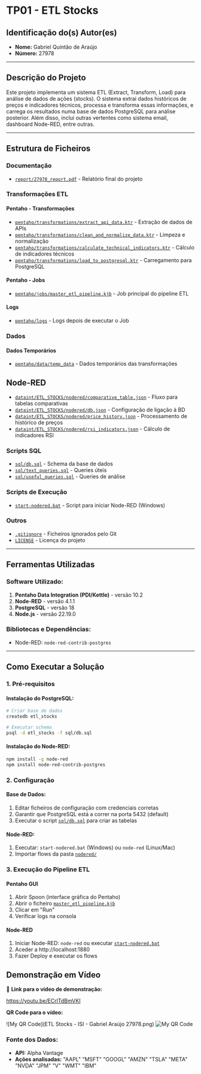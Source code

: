 # TP01 - ETL Stocks

## Identificação do(s) Autor(es)

- **Nome:** Gabriel Quintão de Araújo
- **Número:** 27978

---

## Descrição do Projeto

Este projeto implementa um sistema ETL (Extract, Transform, Load) para análise de dados de ações (stocks). O sistema extrai dados históricos de preços e indicadores técnicos, processa e transforma essas informações, e carrega os resultados numa base de dados PostgreSQL para análise posterior. Além disso, inclui outras vertentes como sistema email, dashboard Node-RED, entre outras.

---

## Estrutura de Ficheiros

### Documentação

- [`report/27978_report.pdf`](report/27978_report.pdf) - Relatório final do projeto

### Transformações ETL

#### Pentaho - Transformações

- [`pentaho/transformations/extract_api_data.ktr`](pentaho/transformations/extract_api_data.ktr) - Extração de dados de APIs
- [`pentaho/transformations/clean_and_normalize_data.ktr`](pentaho/transformations/clean_and_normalize_data.ktr) - Limpeza e normalização
- [`pentaho/transformations/calculate_technical_indicators.ktr`](pentaho/transformations/calculate_technical_indicators.ktr) - Cálculo de indicadores técnicos
- [`pentaho/transformations/load_to_postgresql.ktr`](pentaho/transformations/load_to_postgresql.ktr) - Carregamento para PostgreSQL

#### Pentaho - Jobs

- [`pentaho/jobs/master_etl_pipeline.kjb`](pentaho/jobs/master_etl_pipeline.kjb) - Job principal do pipeline ETL

#### Logs

- [`pentaho/logs`](pentaho/logs) - Logs depois de executar o Job

### Dados

#### Dados Temporários

- [`pentaho/data/temp_data`](pentaho/data/temp_data) - Dados temporários das transformações

## Node-RED

- [`dataint/ETL_STOCKS/nodered/comparative_table.json`](dataint/ETL_STOCKS/nodered/comparative_table.json) - Fluxo para tabelas comparativas
- [`dataint/ETL_STOCKS/nodered/db.json`](dataint/ETL_STOCKS/nodered/db.json) - Configuração de ligação à BD
- [`dataint/ETL_STOCKS/nodered/price_history.json`](dataint/ETL_STOCKS/nodered/price_history.json) - Processamento de histórico de preços
- [`dataint/ETL_STOCKS/nodered/rsi_indicators.json`](dataint/ETL_STOCKS/nodered/rsi_indicators.json) - Cálculo de indicadores RSI

### Scripts SQL

- [`sql/db.sql`](sql/db.sql) - Schema da base de dados
- [`sql/text_queries.sql`](sql/text_queries.sql) - Queries úteis
- [`sql/useful_queries.sql`](sql/useful_queries.sql) - Queries de análise

### Scripts de Execução

- [`start-nodered.bat`](start-nodered.bat) - Script para iniciar Node-RED (Windows)

### Outros

- [`.gitignore`](.gitignore) - Ficheiros ignorados pelo Git
- [`LICENSE`](LICENSE) - Licença do projeto

---

## Ferramentas Utilizadas

### Software Utilizado:

1. **Pentaho Data Integration (PDI/Kettle)** - versão 10.2
2. **Node-RED** - versão 4.1.1
3. **PostgreSQL** - versão 18
4. **Node.js** - versão 22.19.0

### Bibliotecas e Dependências:

- Node-RED: `node-red-contrib-postgres`

---

## Como Executar a Solução

### 1. **Pré-requisitos**

#### Instalação do PostgreSQL:

```bash
# Criar base de dados
createdb etl_stocks

# Executar schema
psql -d etl_stocks -f sql/db.sql
```

#### Instalação do Node-RED:

```bash
npm install -g node-red
npm install node-red-contrib-postgres
```

### 2. **Configuração**

#### Base de Dados:

1. Editar ficheiros de configuração com credenciais corretas
2. Garantir que PostgreSQL está a correr na porta 5432 (default)
3. Executar o script [`sql/db.sql`](sql/db.sql) para criar as tabelas

#### Node-RED:

1. Executar: `start-nodered.bat` (Windows) ou `node-red` (Linux/Mac)
2. Importar flows da pasta [`nodered/`](nodered/)

### 3. **Execução do Pipeline ETL**

#### Pentaho GUI

1. Abrir Spoon (interface gráfica do Pentaho)
2. Abrir o ficheiro [`master_etl_pipeline.kjb`](dataint/ETL_STOCKS/jobs/master_etl_pipeline.kjb)
3. Clicar em "Run"
4. Verificar logs na consola

#### Node-RED

1. Iniciar Node-RED: `node-red` ou executar [`start-nodered.bat`](start-nodered.bat)
2. Aceder a http://localhost:1880
3. Fazer Deploy e executar os flows

## Demonstração em Vídeo

🎥 **Link para o vídeo de demonstração:**

https://youtu.be/ECrITdBmVKI

**QR Code para o vídeo:**

![My QR Code](ETL Stocks - ISI - Gabriel Araújo 27978.png)
![My QR Code](https://github.com/gabiquintao/etl_stocks/blob/main/ETL%20Stocks%20-%20ISI%20-%20Gabriel%20Ara%C3%BAjo%2027978.png "QR Code Vídeo Youtube")

### Fonte dos Dados:

- **API:** Alpha Vantage
- **Ações analisadas:**
  "AAPL"
  "MSFT"
  "GOOGL"
  "AMZN"
  "TSLA"
  "META"
  "NVDA"
  "JPM"
  "V"
  "WMT"
  "IBM"
